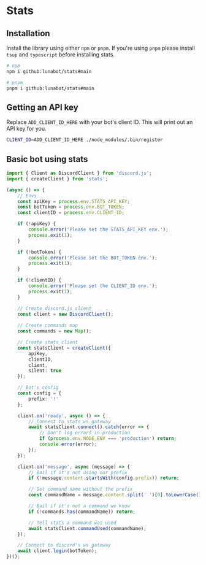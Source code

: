 # Stats


## Installation

Install the library using either `npm` or `pnpm`.
If you're using `pnpm` please install `tsup` and `typescript` before installing stats.

```bash
# npm
npm i github:lunabot/stats#main

# pnpm
pnpm i github:lunabot/stats#main
```

## Getting an API key

Replace `ADD_CLIENT_ID_HERE` with your bot's client ID.
This will print out an API key for you.
```bash
CLIENT_ID=ADD_CLIENT_ID_HERE ./node_modules/.bin/register
```

## Basic bot using stats

```ts
import { Client as DiscordClient } from 'discord.js';
import { createClient } from 'stats';

(async () => {
    // Envs
    const apiKey = process.env.STATS_API_KEY;
    const botToken = process.env.BOT_TOKEN;
    const clientID = process.env.CLIENT_ID;

    if (!apiKey) {
        console.error('Please set the STATS_API_KEY env.');
        process.exit(1);
    }

    if (!botToken) {
        console.error('Please set the BOT_TOKEN env.');
        process.exit(1);
    }

    if (!clientID) {
        console.error('Please set the CLIENT_ID env.');
        process.exit(1);
    }

    // Create discord.js client
    const client = new DiscordClient();
    
    // Create commands map
    const commands = new Map();

    // Create stats client
    const statsClient = createClient({
        apiKey,
        clientID,
        client,
        silent: true
    });

    // Bot's config
    const config = {
        prefix: '!'
    };

    client.on('ready', async () => {
        // Connect to stats ws gateway
        await statsClient.connect().catch(error => {
            // Don't log errors in production
            if (process.env.NODE_ENV === 'production') return;
            console.error(error);
        });
    });

    client.on('message', async (message) => {
        // Bail if it's not using our prefix
        if (!message.content.startsWith(config.prefix)) return;

        // Get command name without the prefix
        const commandName = message.content.split(' ')[0].toLowerCase().substring(config.prefix.length);

        // Bail if it's not a command we know
        if (!commands.has(commandName)) return;

        // Tell stats a command was used
        await statsClient.commandUsed(commandName);
    });

    // Connect to discord's ws gateway
    await client.login(botToken);
})();
```